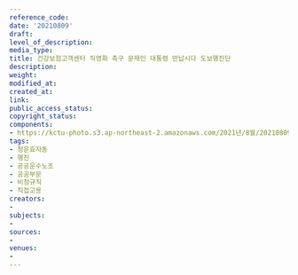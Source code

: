 ```yaml
---
reference_code: 
date: '20210809'
draft: 
level_of_description: 
media_type: 
title: 건강보험고객센터 직영화 촉구 문재인 대통령 만납시다 도보행진단
description: 
weight: 
modified_at: 
created_at: 
link: 
public_access_status: 
copyright_status: 
components:
- https://kctu-photo.s3.ap-northeast-2.amazonaws.com/2021년/8월/20210809-건강보험고객센터+직영화+촉구+문재인+대통령+만납시다+도보행진단_청운효자동_행진_공공운수노조_공공부문_비정규직_직접고용/403835_60400_2445.jpg
tags:
- 청운효자동
- 행진
- 공공운수노조
- 공공부문
- 비정규직
- 직접고용
creators:
- 
subjects:
- 
sources:
- 
venues:
- 
---
```

